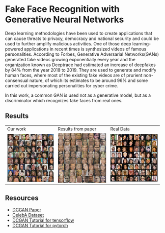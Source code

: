 # Fake Face Recognition with Generative Neural Networks

Deep learning methodologies have been used to create applications that can cause threats to privacy, democracy and national security and could be used to further amplify malicious activities. One of those deep learning-powered applications in recent times is synthesized videos of famous personalities. According to Forbes, Generative Adversarial Networks(GANs) generated fake videos growing exponentially every year and the organization known as Deeptrace had estimated an increase of deepfakes by 84% from the year 2018 to 2019. They are used to generate and modify human faces, where most of the existing fake videos are of prurient non-consensual nature, of which its estimates to be around 96% and some carried out impersonating personalities for cyber crime.

In this work, a common GAN is used not as a generative model, but as a discriminator which recognizes fake faces from real ones.


## Results

<table>

<tr>
<td> Our work </td>
<td> Results from paper </td>
<td> Real Data </td>
  
</tr>

<tr>
<td> <img src="https://github.com/SajjadPSavoji/DCGANFaces/blob/main/Assets/DCGANFacesMyModel.png"> </td>
<td> <img src="https://github.com/SajjadPSavoji/DCGANFaces/blob/main/Assets/DCGANFacesPaper.png"> </td>
<td> <img src="https://github.com/SajjadPSavoji/DCGANFaces/blob/main/Assets/DCGANFacesRealPicture1.png"> </td>
</tr>

</table>

## Resources
- [DCGAN Paper](https://arxiv.org/abs/1511.06434)
- [CelebA Dataset](https://mmlab.ie.cuhk.edu.hk/projects/CelebA.html)
- [DCGAN Tutorial for tensorflow](https://www.tensorflow.org/tutorials/generative/dcgan)
- [DCGAN Tutorial for pytorch](https://pytorch.org/tutorials/beginner/dcgan_faces_tutorial.html)

